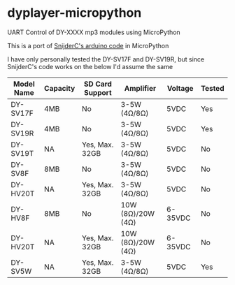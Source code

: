 # dyplayer-micropython
UART Control of DY-XXXX mp3 modules using MicroPython

This is a port of [SnijderC's arduino code](https://github.com/SnijderC/dyplayer/) in MicroPython

I have only personally tested the DY-SV17F and DY-SV19R, but since SnijderC's code works on the below I'd assume the same

| Model Name | Capacity | SD Card Support    | Amplifier          | Voltage | Tested |
|------------|----------|--------------------|--------------------|---------|--------|
| DY-SV17F   | 4MB      | No                 | 3-5W (4Ω/8Ω)       | 5VDC    | Yes    |
| DY-SV19R   | 4MB      | No                 | 3-5W (4Ω/8Ω)       | 5VDC    | Yes    |
| DY-SV19T   | NA       | Yes, Max. 32GB     | 3-5W (4Ω/8Ω)       | 5VDC    | No     |
| DY-SV8F    | 8MB      | No                 | 3-5W (4Ω/8Ω)       | 5VDC    | No     |
| DY-HV20T   | NA       | Yes, Max. 32GB     | 3-5W (4Ω/8Ω)       | 5VDC    | No     |
| DY-HV8F    | 8MB      | No                 | 10W (8Ω)/20W (4Ω)  | 6-35VDC | No     |
| DY-HV20T   | NA       | Yes, Max. 32GB     | 10W (8Ω)/20W (4Ω)  | 6-35VDC | No     |
| DY-SV5W    | NA       | Yes, Max. 32GB     | 3-5W (4Ω/8Ω)       | 5VDC    | Yes    |
